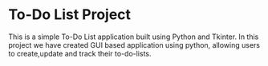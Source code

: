 # To-Do List Project

This is a simple To-Do List application built using Python and Tkinter.
In this project we have created GUI based application using python,
allowing users to create,update and track their to-do-lists.
